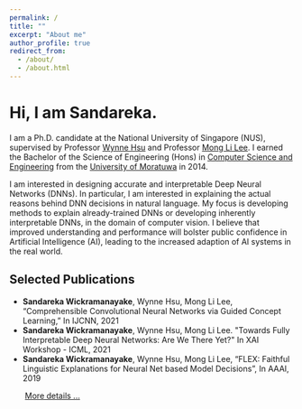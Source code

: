 ```yaml
---
permalink: /
title: ""
excerpt: "About me"
author_profile: true
redirect_from: 
  - /about/
  - /about.html
---
```

# Hi, I am Sandareka.

I am a Ph.D. candidate at the National University of Singapore (NUS), supervised by Professor [Wynne Hsu](https://www.comp.nus.edu.sg/~whsu/) and Professor [Mong Li Lee](https://www.comp.nus.edu.sg/~leeml/). I earned the Bachelor of the Science of Engineering (Hons) in [Computer Science and Engineering](http://www.cse.mrt.ac.lk/) from the [University of Moratuwa](https://uom.lk/) in 2014.

I am interested in designing accurate and interpretable Deep Neural Networks (DNNs). In particular, I am interested in explaining the actual reasons behind DNN decisions in natural language. My focus is developing methods to explain already-trained DNNs or developing inherently interpretable DNNs, in the domain of computer vision. I believe that improved understanding and performance will bolster public confidence in Artificial Intelligence (AI), leading to the increased adaption of AI systems in the real world.


## Selected Publications

*	**Sandareka Wickramanayake**, Wynne Hsu, Mong Li Lee, “Comprehensible Convolutional Neural Networks via Guided Concept Learning,” In IJCNN, 2021
*	**Sandareka Wickramanayake**, Wynne Hsu, Mong Li Lee. "Towards Fully Interpretable Deep Neural Networks: Are We There Yet?" In XAI Workshop - ICML, 2021
*	**Sandareka Wickramanayake**, Wynne Hsu, Mong Li Lee, “FLEX: Faithful Linguistic Explanations for Neural Net based Model Decisions”, In AAAI, 2019

&nbsp;&nbsp;&nbsp;&nbsp;&nbsp;&nbsp; [More details ...](https://sandareka.github.io/publications/)
